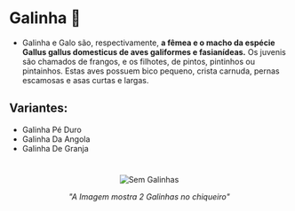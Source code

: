 # Galinha :chicken:

- Galinha e Galo são, respectivamente, **a fêmea e o macho da espécie Gallus gallus domesticus de aves galiformes e fasianídeas.** Os juvenis são chamados de frangos, e os filhotes, de pintos, pintinhos ou pintainhos. Estas aves possuem bico pequeno, crista carnuda, pernas escamosas e asas curtas e largas.

## Variantes:

- Galinha Pé Duro
- Galinha Da Angola
- Galinha De Granja
#
<div style="text-align: center;">
  <img src="imagens/galinha.jpg" alt="Sem Galinhas">
  <p><em>"A Imagem mostra 2 Galinhas no chiqueiro"</em></p>
</div>